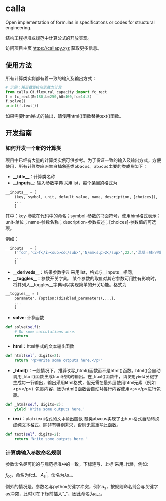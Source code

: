 # calla
Open implementation of formulas in specifications or codes for structural engineering.

结构工程标准或规范中计算公式的开放实现。

访问项目主页 https://callapy.xyz 获取更多信息。

## 使用方法
所有计算类实例都有着一致的输入及输出方式：

```python
# 示例：矩形截面抗弯承载力计算
from calla.GB.flexural_capacity import fc_rect
f = fc_rect(M=180,b=250,h0=460,fc=14.3)
f.solve()
print(f.text())
```
如果需要html格式的输出，请使用html()函数替换text()函数。

## 开发指南
### 如何开发一个新的计算类
项目中已经有大量的计算类实例可供参考。为了保证一致的输入及输出方式，方便使用，所有计算类应派生自抽象基类abacus。abacus主要的类成员如下：

- **\_\_title\_\_**：计算类名称
- **\_\_inputs\_\_**: 输入参数字典
采用list，每个条目的格式为

```python
__inputs__ = [
	(key, symbol, unit, default_value, name, description, [choices]),
	...
	]
```
其中：key-参数在代码中的命名；symbol-参数的书面符号，使用html格式表示；unit-单位；name-参数名称；description-参数描述；[choices]-参数值的可选项。

例如：
```python
__inputs__ = [
	('fcd','<i>f</i><sub>cd</sub>','N/mm<sup>2</sup>',22.4,'混凝土轴心抗压强度设计值'),
	...
	]
```

- **\_\_deriveds\_\_**：结果参数字典
采用list，格式与__inputs__相同。
- **\_\_toggles\_\_**：参数开关字典。
某个参数的取值对其它参数可用性有影响时，将其列入__toggles__字典可以实现简单的开关功能。格式为

```python
__toggles__ = [
	parameter, {option:(disabled_parameters),...},
	...
	]
```

- **solve**: 计算函数

```python
def solve(self):
	# Do some calculations here.
	return
```

- **html**：html格式的文本输出函数

```python
def html(self, digits=2):
	return '<p>Write some outputs here.</p>'
```

- **\_html()**：一般情况下，推荐改写_html()函数而不是html()函数。html()会自动调用_html()函数生成html格式的输出。在_html()函数中，请使用yield关键字生成每一行输出，输出采用html格式，但无需在最外层使用html元素（例如\<p\>\</p\>）包裹内容，因为html()函数会自动对每行内容使用\<p\>\</p\>进行包裹。

```python
def _html(self, digits=2):
	yield 'Write some outputs here.'
```

- **text**：plain text格式的文本输出函数
基类abacus实现了由html格式自动转换成纯文本格式。除非有特别需求，否则无需重写此函数。

```python
def text(self, digits=2):
	return 'Write some outputs here.'
```

### 计算类输入参数命名规则
参数命名尽可能的与规范标准中的一致，下标连写，上标'采用\_代替，例如:

<i>f</i><sub>cd</sub>，命名为fcd。
<i>A</i><sub>s</sub><sup>\'</sup>，命名为As\_。

例外的情况是，参数名与python关键字冲突，例如<i>a</i><sub>s</sub>，按规则命名则会与关键字as冲突，此时可在下标前插入"\_"，因此命名为a\_s。